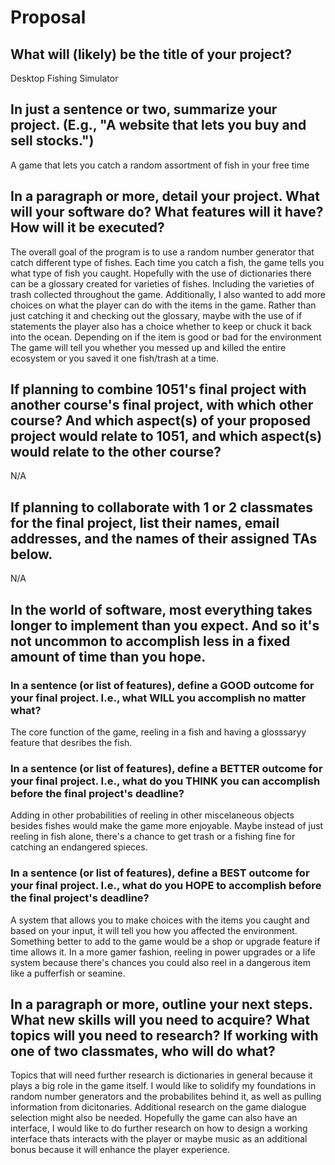 # Proposal

## What will (likely) be the title of your project?

Desktop Fishing Simulator 

## In just a sentence or two, summarize your project. (E.g., "A website that lets you buy and sell stocks.")

A game that lets you catch a random assortment of fish in your free time

## In a paragraph or more, detail your project. What will your software do? What features will it have? How will it be executed?

The overall goal of the program is to use a random number generator that catch different type of fishes. Each time you catch a fish, the game tells you what type of fish you caught. Hopefully with the use of dictionaries there can be a glossary created for varieties of fishes. Including the varieties of trash collected throughout the game. Additionally, I also wanted to add more choices on what the player can do with the items in the game. Rather than just catching it and checking out the glossary, maybe with the use of if statements the player also has a choice whether to keep or chuck it back into the ocean. Depending on if the item is good or bad for the environment The game will tell you whether you messed up and killed the entire ecosystem or you saved it one fish/trash at a time. 

## If planning to combine 1051's final project with another course's final project, with which other course? And which aspect(s) of your proposed project would relate to 1051, and which aspect(s) would relate to the other course?

N/A

## If planning to collaborate with 1 or 2 classmates for the final project, list their names, email addresses, and the names of their assigned TAs below.

N/A

## In the world of software, most everything takes longer to implement than you expect. And so it's not uncommon to accomplish less in a fixed amount of time than you hope.

### In a sentence (or list of features), define a GOOD outcome for your final project. I.e., what WILL you accomplish no matter what?

The core function of the game, reeling in a fish and having a glosssaryy feature that desribes the fish. 

### In a sentence (or list of features), define a BETTER outcome for your final project. I.e., what do you THINK you can accomplish before the final project's deadline?

Adding in other probabilities of reeling in other miscelaneous objects besides fishes would make the game more enjoyable. Maybe instead of just reeling in fish alone, there's a chance to get trash or a fishing fine for catching an endangered spieces. 

### In a sentence (or list of features), define a BEST outcome for your final project. I.e., what do you HOPE to accomplish before the final project's deadline?

A system that allows you to make choices with the items you caught and based on your input, it will tell you how you affected the environment. Something better to add to the game would be a shop or upgrade feature if time allows it. In a more gamer fashion, reeling in power upgrades or a life system because there's chances you could also reel in a dangerous item like a pufferfish or seamine.

## In a paragraph or more, outline your next steps. What new skills will you need to acquire? What topics will you need to research? If working with one of two classmates, who will do what?

Topics that will need further research is dictionaries in general because it plays a big role in the game itself. I would like to solidify my foundations in random number generators and the probabilites behind it, as well as pulling information from dicitonaries. Additional research on the game dialogue selection might also be needed. Hopefully the game can also have an interface, I would like to do further research on how to design a working interface thats interacts with the player or maybe music as an additional bonus because it will enhance the player experience. 